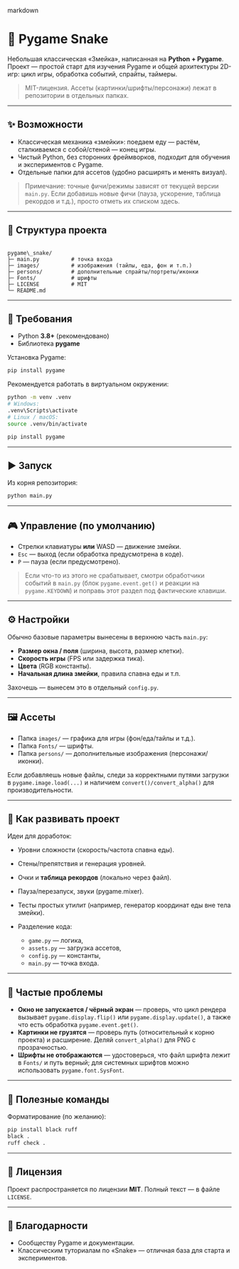 markdown
# 🐍 Pygame Snake

Небольшая классическая «Змейка», написанная на **Python + Pygame**. Проект — простой старт для изучения Pygame и общей архитектуры 2D-игр: цикл игры, обработка событий, спрайты, таймеры.

> MIT-лицензия. Ассеты (картинки/шрифты/персонажи) лежат в репозитории в отдельных папках.

---

## ✨ Возможности

- Классическая механика «змейки»: поедаем еду — растём, сталкиваемся с собой/стеной — конец игры.
- Чистый Python, без сторонних фреймворков, подходит для обучения и экспериментов с Pygame.
- Отдельные папки для ассетов (удобно расширять и менять визуал).

> Примечание: точные фичи/режимы зависят от текущей версии `main.py`. Если добавишь новые фичи (пауза, ускорение, таблица рекордов и т.д.), просто отметь их списком здесь.

---

## 📁 Структура проекта

```

pygame\_snake/
├─ main.py          # точка входа
├─ images/          # изображения (тайлы, еда, фон и т.п.)
├─ persons/         # дополнительные спрайты/портреты/иконки
├─ Fonts/           # шрифты
├─ LICENSE          # MIT
└─ README.md

````

---

## 🧰 Требования

- Python **3.8+** (рекомендовано)
- Библиотека **pygame**

Установка Pygame:

```bash
pip install pygame
````

Рекомендуется работать в виртуальном окружении:

```bash
python -m venv .venv
# Windows:
.venv\Scripts\activate
# Linux / macOS:
source .venv/bin/activate

pip install pygame
```

---

## ▶️ Запуск

Из корня репозитория:

```bash
python main.py
```

---

## 🎮 Управление (по умолчанию)

* Стрелки клавиатуры **или** WASD — движение змейки.
* `Esc` — выход (если обработка предусмотрена в коде).
* `P` — пауза (если предусмотрено).

> Если что-то из этого не срабатывает, смотри обработчики событий в `main.py` (блок `pygame.event.get()` и реакции на `pygame.KEYDOWN`) и поправь этот раздел под фактические клавиши.

---

## ⚙️ Настройки

Обычно базовые параметры вынесены в верхнюю часть `main.py`:

* **Размер окна / поля** (ширина, высота, размер клетки).
* **Скорость игры** (FPS или задержка тика).
* **Цвета** (RGB константы).
* **Начальная длина змейки**, правила спавна еды и т.п.

Захочешь — вынесем это в отдельный `config.py`.

---

## 🖼️ Ассеты

* Папка `images/` — графика для игры (фон/еда/тайлы и т.д.).
* Папка `Fonts/` — шрифты.
* Папка `persons/` — дополнительные изображения (персонажи/иконки).

Если добавляешь новые файлы, следи за корректными путями загрузки в `pygame.image.load(...)` и наличием `convert()/convert_alpha()` для производительности.

---

## 🧪 Как развивать проект

Идеи для доработок:

* Уровни сложности (скорость/частота спавна еды).
* Стены/препятствия и генерация уровней.
* Очки и **таблица рекордов** (локально через файл).
* Пауза/перезапуск, звуки (pygame.mixer).
* Тесты простых утилит (например, генератор координат еды вне тела змейки).
* Разделение кода:

  * `game.py` — логика,
  * `assets.py` — загрузка ассетов,
  * `config.py` — константы,
  * `main.py` — точка входа.

---

## 🐛 Частые проблемы

* **Окно не запускается / чёрный экран** — проверь, что цикл рендера вызывает `pygame.display.flip()` или `pygame.display.update()`, а также что есть обработка `pygame.event.get()`.
* **Картинки не грузятся** — проверь путь (относительный к корню проекта) и расширение. Деляй `convert_alpha()` для PNG с прозрачностью.
* **Шрифты не отображаются** — удостоверься, что файл шрифта лежит в `Fonts/` и путь верный; для системных шрифтов можно использовать `pygame.font.SysFont`.

---

## 🔗 Полезные команды

Форматирование (по желанию):

```bash
pip install black ruff
black .
ruff check .
```

---

## 📜 Лицензия

Проект распространяется по лицензии **MIT**. Полный текст — в файле `LICENSE`.

---

## 🙌 Благодарности

* Сообществу Pygame и документации.
* Классическим туториалам по «Snake» — отличная база для старта и экспериментов.



